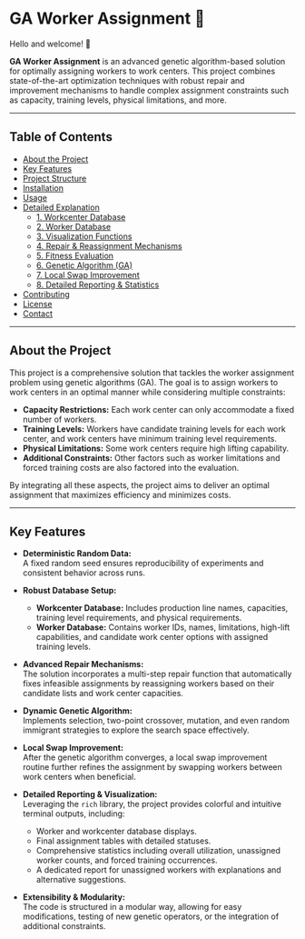 # GA Worker Assignment 🚀

Hello and welcome! 👋

**GA Worker Assignment** is an advanced genetic algorithm-based solution for optimally assigning workers to work centers. This project combines state-of-the-art optimization techniques with robust repair and improvement mechanisms to handle complex assignment constraints such as capacity, training levels, physical limitations, and more.

---

## Table of Contents

- [About the Project](#about-the-project)
- [Key Features](#key-features)
- [Project Structure](#project-structure)
- [Installation](#installation)
- [Usage](#usage)
- [Detailed Explanation](#detailed-explanation)
  - [1. Workcenter Database](#1-workcenter-database)
  - [2. Worker Database](#2-worker-database)
  - [3. Visualization Functions](#3-visualization-functions)
  - [4. Repair & Reassignment Mechanisms](#4-repair--reassignment-mechanisms)
  - [5. Fitness Evaluation](#5-fitness-evaluation)
  - [6. Genetic Algorithm (GA)](#6-genetic-algorithm-ga)
  - [7. Local Swap Improvement](#7-local-swap-improvement)
  - [8. Detailed Reporting & Statistics](#8-detailed-reporting--statistics)
- [Contributing](#contributing)
- [License](#license)
- [Contact](#contact)

---

## About the Project

This project is a comprehensive solution that tackles the worker assignment problem using genetic algorithms (GA). The goal is to assign workers to work centers in an optimal manner while considering multiple constraints:

- **Capacity Restrictions:** Each work center can only accommodate a fixed number of workers.
- **Training Levels:** Workers have candidate training levels for each work center, and work centers have minimum training level requirements.
- **Physical Limitations:** Some work centers require high lifting capability.
- **Additional Constraints:** Other factors such as worker limitations and forced training costs are also factored into the evaluation.

By integrating all these aspects, the project aims to deliver an optimal assignment that maximizes efficiency and minimizes costs.

---

## Key Features

- **Deterministic Random Data:**  
  A fixed random seed ensures reproducibility of experiments and consistent behavior across runs.

- **Robust Database Setup:**  
  - **Workcenter Database:** Includes production line names, capacities, training level requirements, and physical requirements.  
  - **Worker Database:** Contains worker IDs, names, limitations, high-lift capabilities, and candidate work center options with assigned training levels.

- **Advanced Repair Mechanisms:**  
  The solution incorporates a multi-step repair function that automatically fixes infeasible assignments by reassigning workers based on their candidate lists and work center capacities.

- **Dynamic Genetic Algorithm:**  
  Implements selection, two-point crossover, mutation, and even random immigrant strategies to explore the search space effectively.

- **Local Swap Improvement:**  
  After the genetic algorithm converges, a local swap improvement routine further refines the assignment by swapping workers between work centers when beneficial.

- **Detailed Reporting & Visualization:**  
  Leveraging the `rich` library, the project provides colorful and intuitive terminal outputs, including:
  - Worker and workcenter database displays.
  - Final assignment tables with detailed statuses.
  - Comprehensive statistics including overall utilization, unassigned worker counts, and forced training occurrences.
  - A dedicated report for unassigned workers with explanations and alternative suggestions.

- **Extensibility & Modularity:**  
  The code is structured in a modular way, allowing for easy modifications, testing of new genetic operators, or the integration of additional constraints.


